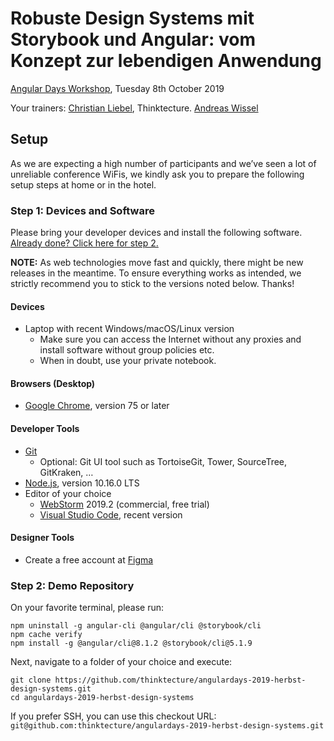 # Robuste Design Systems mit Storybook und Angular: vom Konzept zur lebendigen Anwendung

[Angular Days Workshop](https://javascript-days.de/angular/robuste-design-systems-mit-storybook-und-angular-vom-konzept-zur-lebendigen-anwendung/), Tuesday 8th October 2019 

Your trainers: [Christian Liebel](https://twitter.com/christianliebel), Thinktecture. [Andreas Wissel](https://twitter.com/andreas_wissel)

## Setup

As we are expecting a high number of participants and we’ve seen a lot of unreliable conference WiFis, we kindly ask you to prepare the following setup steps at home or in the hotel.

### Step 1: Devices and Software

Please bring your developer devices and install the following software. [Already done? Click here for step 2.](#step-2-demo-repository)

**NOTE:** As web technologies move fast and quickly, there might be new releases in the meantime. To ensure everything works as intended, we strictly recommend you to stick to the versions noted below. Thanks!

#### Devices
- Laptop with recent Windows/macOS/Linux version
  - Make sure you can access the Internet without any proxies and install software without group policies etc.
  - When in doubt, use your private notebook.

#### Browsers (Desktop)
- [Google Chrome](https://www.google.de/chrome/browser/desktop/), version 75 or later

#### Developer Tools
- [Git](https://git-scm.com/)
  - Optional: Git UI tool such as TortoiseGit, Tower, SourceTree, GitKraken, …
- [Node.js](https://nodejs.org/en/), version 10.16.0 LTS
- Editor of your choice
  - [WebStorm](https://www.jetbrains.com/webstorm/) 2019.2 (commercial, free trial)
  - [Visual Studio Code](https://code.visualstudio.com/), recent version
  
#### Designer Tools
- Create a free account at [Figma](https://figma.com)

### Step 2: Demo Repository

On your favorite terminal, please run:

```
npm uninstall -g angular-cli @angular/cli @storybook/cli
npm cache verify
npm install -g @angular/cli@8.1.2 @storybook/cli@5.1.9 
```

Next, navigate to a folder of your choice and execute:

```
git clone https://github.com/thinktecture/angulardays-2019-herbst-design-systems.git
cd angulardays-2019-herbst-design-systems
```

If you prefer SSH, you can use this checkout URL: `git@github.com:thinktecture/angulardays-2019-herbst-design-systems.git`
